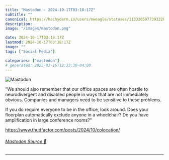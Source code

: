```yaml
---
title: "Mastodon - 2024-10-17T03:18:17Z"
subtitle: ""
canonical: https://hachyderm.io/users/mweagle/statuses/113320597739322815
description:
image: "/images/mastodon.png"

date: 2024-10-17T03:18:17Z
lastmod: 2024-10-17T03:18:17Z
image: ""
tags: ["Social Media"]

categories: ["mastodon"]
# generated: 2025-03-16T12:33:30-04:00
---
```

![Mastodon](/images/mastodon.png)

<p>“We should also remember that our office spaces are often hostile to neurodivergent and disabled people in ways that are not immediately obvious. Companies and managers need to be sensitive to these problems.</p><p>If you do require everyone to be in the office, look around. Does your floorplan automatically exclude anyone in a wheelchair? Do you have amplification in large conference rooms?”</p><p><a href="https://www.thudfactor.com/posts/2024/10/colocation/" target="_blank" rel="nofollow noopener noreferrer" translate="no"><span class="invisible">https://www.</span><span class="ellipsis">thudfactor.com/posts/2024/10/c</span><span class="invisible">olocation/</span></a></p>


###### [Mastodon Source 🐘](https://hachyderm.io/@mweagle/113320597739322815)

___
